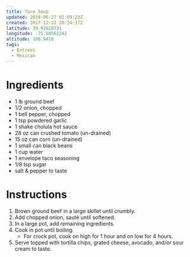 ```yaml
---
title: Taco Soup
updated: 2019-06-27 01:09:23Z
created: 2017-12-22 20:24:17Z
latitude: 39.92818731
longitude: -75.60562242
altitude: 100.8410
tags:
  - Entrees
  - Mexican
---
```


# Ingredients

- 1 lb ground beef
- 1/2 onion, chopped
- 1 bell pepper, chopped
- 1 tsp powdered garlic
- 1 shake cholula hot sauce
- 28 oz can crushed tomato (un-drained)
- 15 oz can corn (un-drained)
- 1 small can black beans
- 1 cup water
- 1 envelope taco seasoning
- 1/8 tsp sugar
- salt & pepper to taste

# Instructions

1. Brown ground beef in a large skillet until crumbly.
2. Add chopped onion, sauté until softened.
3. In a large pot, add remaining ingredients.
4. Cook in pot until boiling.
    * For crock pot, cook on high for 1 hour and on low for 4 hours.
5. Serve topped with tortilla chips, grated cheese, avocado, and/or sour cream to taste.